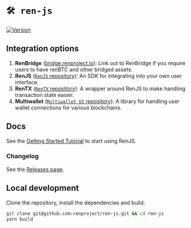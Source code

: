 # `🛠️ ren-js`

[![Version](https://img.shields.io/npm/v/@renproject/ren)](https://www.npmjs.com/package/@renproject/ren)

## Integration options

1. **RenBridge** ([bridge.renproject.io](https://bridge.renproject.io)): Link out to RenBridge if you require users to have renBTC and other bridged assets.
2. **RenJS** ([`RenJS` repository](https://github.com/renproject/ren-js/tree/release/2.0.0/packages/lib/ren)): An SDK for integrating into your own user interface.
3. **RenTX** ([`RenTX` repository](https://github.com/renproject/ren-js/tree/release/2.0.0/packages/lib/ren-tx)): A wrapper around RenJS to make handling transaction state easier.
4. **Multiwallet** ([`Multiwallet UI` repository](https://github.com/renproject/ren-js/tree/release/2.0.0/packages/ui/multiwallet-ui)): A library for handling user wallet connections for various blockchains.

## Docs

See the [Getting Started Tutorial](https://docs.renproject.io/developers/tutorial/getting-started) to start using RenJS.

### Changelog

See the [Releases page](https://github.com/renproject/ren-js/releases).

## Local development

Clone the repository, install the dependencies and build:

```sh
git clone git@github.com:renproject/ren-js.git && cd ren-js
yarn build
```
